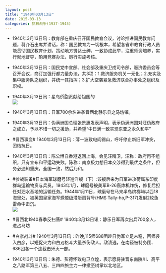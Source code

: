 ```yaml
---
layout: post
title: "1940年03月13日"
date: 2015-03-13
categories: 抗日战争(1937-1945)
---
```


<meta name="referrer" content="no-referrer" />

- 1940年3月13日讯：教育部在重庆召开国民教育会议，讨论推进国民教育问题，蒋介石出席并讲话，称：国民教育为一切根本，希望各省市教育行政人员能贯彻国民教育计划，策动地方贤达士绅，一致协成此举，注重师资培养，实行就地督导，酌用竞赛办法，厉行实施考核。 

- 1940年3月13日讯：国民党中宣部、社会部及重庆卫戍司令部，赈济委员会等召开会议，商订加强行都力量办法，共3项：1.救济服务机关一元化；2.充实及集中服务队之组织，并统一其指挥；3.扩大空袭紧急救济联合办事处之组织及职权。 

- 1940年3月13日讯：星岛侨胞贡献给祖国的 <br/><img src="https://ww3.sinaimg.cn/large/aca367d8jw1eq4d1l78xyj20hi1dlap3.jpg" />

- 1940年3月13日讯：日军700余名进袭晋西北静乐县之马坊镇。 

- 1940年3月13日讯：伪满洲国总理张景惠发表声明，表示伪满洲国对汪伪政府之成立，予以不惜一切之援助，并希望“中日满一致实现东亚之永久和平” 

- #晋西事变# 1940年3月13日讯：薄一波致电阎锡山，呼吁停止新旧军冲突，团结抗日。 

- 1940年3月13日讯：陈公博自香港返回上海，会见汪精卫，汪称：政府再不组织，只有宣布和平运动失败。陈称：南京极力想日本交涉得到最优之条件，但务必通知重庆，全国一致，然后乃和。 

- #参战装备#日本海军球磨号轻巡洋舰（下）:该舰后来为日军进攻荷属东印度群岛运输物资与兵员。1943年1月，球磨号被美军B-26轰炸机炸伤，修复后担任对泗水基地的运输任务。1944年1月11日，球磨号在马来半岛槟榔屿以西18海里处，被英国皇家海军蝾螈级潜艇扇背号(HMS Tally-ho,P-317)发射2枚鱼雷命中击沉。 <br/><img src="https://ww3.sinaimg.cn/large/aca367d8jw1eq3vf8m8x6j20dc0jdn1f.jpg" />

- #晋西北1940春季反扫荡# 1940年3月13日讯：静乐日军再次出兵700余人，进占马坊 

- #白彦战斗# 1940年3月13日讯：昨晚,115师686团趁日伪军立足未稳，回师袭入白彦，以短促火力和白刃格斗大量杀伤敌人。敌溃逃，在南径被特务团、686团各一个连截击歼灭一部。 

- 1940年3月13日讯：朱德、彭德怀致电卫立煌，表示愿将驻晋东南陵川、高平之八路军第三八五、三四四旅主力一律撤至树掌以北地区。 

